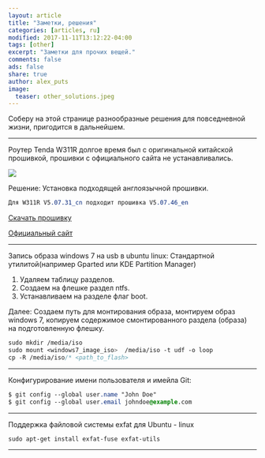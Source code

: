 ```yaml
---
layout: article
title: "Заметки, решения"
categories: [articles, ru]
modified: 2017-11-11T13:12:22-04:00
tags: [other]
excerpt: "Заметки для прочих вещей."
comments: false
ads: false
share: true
author: alex_puts
image:
  teaser: other_solutions.jpeg
---
```



Соберу на этой странице разнообразные решения для повседневной жизни, пригодится в дальнейшем.

---

Роутер Tenda W311R долгое время был с оригинальной китайской прошивкой, прошивки с официального сайта не устанавливались.

<img src="{{ site.url }}/images/tendaw311r.jpg">



Решение:
Установка подходящей англоязычной прошивки.
```css
Для W311R V5.07.31_cn подходит прошивка V5.07.46_en
```

[Скачать прошивку](https://github.com/AlexPuts/alexputs.github.io/raw/master/files/V5.07.46_en.zip)

[Официальный сайт](http://www.tendacn.com/en/download/detail-1798.html)

---

Запись образа windows 7 на usb в ubuntu linux:
Стандартной утилитой(например Gparted или KDE Partition Manager)
1. Удаляем таблицу разделов.
2. Создаем на флешке раздел ntfs.
3. Устанавливаем на разделе флаг boot.

Далее:
Создаем путь для монтирования образа, монтируем образ windows 7,
копируем содержимое смонтированного раздела (образа) на подготовленную флешку.
```css
sudo mkdir /media/iso
sudo mount <windows7_image_iso>  /media/iso -t udf -o loop
cp -R /media/iso/* <path_to_flash>
```
---
Конфигурирование имени пользователя и имейла Git:
```css
$ git config --global user.name "John Doe"
$ git config --global user.email johndoe@example.com
```
---
Поддержка файловой системы exfat для Ubuntu - linux
```css
sudo apt-get install exfat-fuse exfat-utils
```
---

